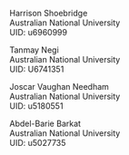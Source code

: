 Harrison Shoebridge<br/>
Australian National University<br/>
UID: u6960999<br/>

Tanmay Negi<br/>
Australian National University<br/>
UID: U6741351<br/>

Joscar Vaughan Needham <br/>
Australian National University<br/>
UID: u5180551<br/>

Abdel-Barie Barkat<br/>
Australian National University<br/>
UID: u5027735<br/> 
